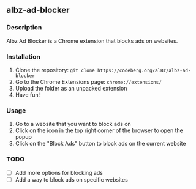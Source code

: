 ## albz-ad-blocker

### Description
Albz Ad Blocker is a Chrome extension that blocks ads on websites.
### Installation
1. Clone the repository: `git clone https://codeberg.org/alBz/albz-ad-blocker`
2. Go to the Chrome Extensions page: `chrome://extensions/`
3. Upload the folder as an unpacked extension
4. Have fun!

### Usage
1. Go to a website that you want to block ads on
2. Click on the icon in the top right corner of the browser to open the popup
3. Click on the "Block Ads" button to block ads on the current website

### TODO
- [ ] Add more options for blocking ads
- [ ] Add a way to block ads on specific websites
